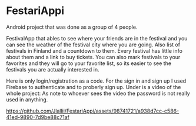 # FestariAppi
Android project that was done as a group of 4 people.

FestivalApp that ables to see where your friends are in the festival and you can see the weather of the festival city where you are going. Also list of festivals in Finland and a countdown to them.
Every festival has little info about them and a link to buy tickets. You can also mark festivals to your favorites and they will go to your favorite list, so its easier to see the festivals you are actually interested in.

Here is only login/registration as a code. For the sign in and sign up I used Firebase to authenticate and to proberly sign up.
Under is a video of the whole project: 
As note to whoever sees the video the password is not really used in anything.

https://github.com/Jlallii/FestariAppi/assets/98741721/a938d7cc-c586-41ed-9890-7d9be88c71af

